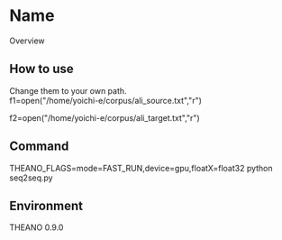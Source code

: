 Name
====

Overview

## How to use
 Change them  to your own path.   
 f1=open("/home/yoichi-e/corpus/ali_source.txt","r")

 f2=open("/home/yoichi-e/corpus/ali_target.txt","r")

## Command
 THEANO_FLAGS=mode=FAST_RUN,device=gpu,floatX=float32 python seq2seq.py
 
## Environment
 THEANO 0.9.0

